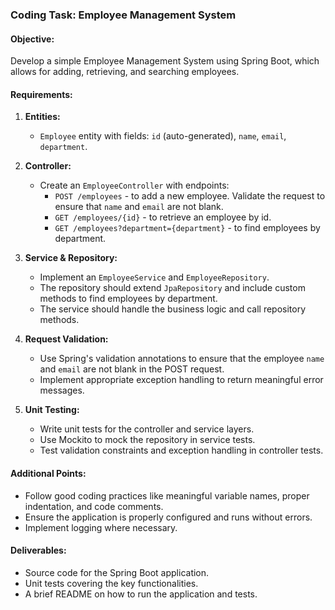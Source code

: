 ### Coding Task: Employee Management System

#### Objective:
Develop a simple Employee Management System using Spring Boot, which allows for adding, retrieving, and searching employees.

#### Requirements:

1. **Entities:**
   - `Employee` entity with fields: `id` (auto-generated), `name`, `email`, `department`.

2. **Controller:**
   - Create an `EmployeeController` with endpoints:
     - `POST /employees` - to add a new employee. Validate the request to ensure that `name` and `email` are not blank.
     - `GET /employees/{id}` - to retrieve an employee by id.
     - `GET /employees?department={department}` - to find employees by department.

3. **Service & Repository:**
   - Implement an `EmployeeService` and `EmployeeRepository`.
   - The repository should extend `JpaRepository` and include custom methods to find employees by department.
   - The service should handle the business logic and call repository methods.

4. **Request Validation:**
   - Use Spring's validation annotations to ensure that the employee `name` and `email` are not blank in the POST request.
   - Implement appropriate exception handling to return meaningful error messages.

5. **Unit Testing:**
   - Write unit tests for the controller and service layers.
   - Use Mockito to mock the repository in service tests.
   - Test validation constraints and exception handling in controller tests.

#### Additional Points:

- Follow good coding practices like meaningful variable names, proper indentation, and code comments.
- Ensure the application is properly configured and runs without errors.
- Implement logging where necessary.

#### Deliverables:

- Source code for the Spring Boot application.
- Unit tests covering the key functionalities.
- A brief README on how to run the application and tests.
